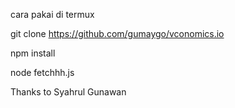cara pakai di termux

git clone https://github.com/gumaygo/vconomics.io

npm install

node fetchhh.js

Thanks to Syahrul Gunawan
